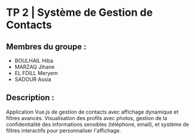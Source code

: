 # TP 2 | Système de Gestion de Contacts

## Membres du groupe :
- BOULHAIL Hiba
- MARZAQ Jihane
- EL FDILL Meryem
- SADOUR Assia

## Description :
Application Vue.js de gestion de contacts avec affichage dynamique et filtres avancés.
Visualisation des profils avec photos, gestion de la confidentialité des informations sensibles 
(téléphone, email), et système de filtres interactifs pour personnaliser l'affichage.
